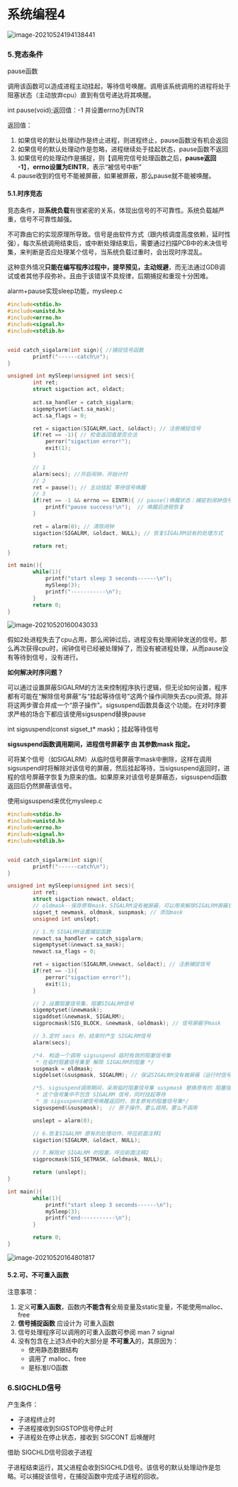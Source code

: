 # 系统编程4

![image-20210524194138441](系统编程4.assets/image-20210524194138441.png)

### 5.竞态条件

pause函数

​	调用该函数可以造成进程主动挂起，等待信号唤醒。调用该系统调用的进程将处于阻塞状态（主动放弃cpu）直到有信号递达将其唤醒。

int pause(void);返回值：-1 并设置errno为EINTR

返回值：

1. 如果信号的默认处理动作是终止进程，则进程终止，pause函数没有机会返回
2. 如果信号的默认处理动作是忽略，进程继续处于挂起状态，pause函数不返回
3. 如果信号的处理动作是捕捉，则【调用完信号处理函数之后，**pause返回 -1**】，**errno设置为EINTR**，表示“被信号中断”
4. pause收到的信号不能被屏蔽，如果被屏蔽，那么pause就不能被唤醒。

#### 5.1.时序竞态

​	竞态条件，跟**系统负载**有很紧密的关系，体现出信号的不可靠性。系统负载越严重，信号不可靠性越强。

​	不可靠由它的实现原理所导致。信号是由软件方式（跟内核调度高度依赖，延时性强），每次系统调用结束后，或中断处理结束后，需要通过扫描PCB中的未决信号集，来判断是否应处理某个信号，当系统负载过重时，会出现时序混乱。

​	这种意外情况**只能在编写程序过程中，提早预见，主动规避**，而无法通过GDB调试或者其他手段弥补。且由于该错误不具规律，后期捕捉和重现十分困难。



alarm+pause实现sleep功能，mysleep.c

```c
#include<stdio.h>
#include<unistd.h>
#include<errno.h>
#include<signal.h>
#include<stdlib.h>


void catch_sigalarm(int sign){ //捕捉信号函数
        printf("------catch\n");
}

unsigned int mySleep(unsigned int secs){
        int ret;
        struct sigaction act, oldact;
        
    	act.sa_handler = catch_sigalarm;
        sigemptyset(&act.sa_mask);
        act.sa_flags = 0;

        ret = sigaction(SIGALRM,&act, &oldact); // 注册捕捉信号
        if(ret == -1){ // 检查返回值是否合法
            perror("sigaction error!");
            exit(1);
        }

        // 1
    	alarm(secs); //开启闹钟，开始计时
    	// 2    
    	ret = pause(); // 主动挂起 等待信号唤醒
        // 3
    	if(ret == -1 && errno == EINTR){ // pause()唤醒状态：捕捉到闹钟信号ret为-1
            printf("pause success!\n");  // 唤醒后进程恢复
        }

        ret = alarm(0); // 清除闹钟
        sigaction(SIGALRM, &oldact, NULL); // 恢复SIGALRM旧有的处理方式

        return ret;
}

int main(){
        while(1){
            printf("start sleep 3 seconds------\n");
            mySleep(3);
            printf("-----------\n");
        }
        return 0;
}

```

![image-20210520160043033](系统编程4.assets/image-20210520160043033.png)

​	假如2处进程失去了cpu占用，那么闹钟过后，进程没有处理闹钟发送的信号。那么再次获得cpu时，闹钟信号已经被处理掉了，而没有被进程处理，从而pause没有等待到信号，没有进行。

**如何解决时序问题？**

​	可以通过设置屏蔽SIGALRM的方法来控制程序执行逻辑，但无论如何设置，程序都有可能在“解除信号屏蔽”与“挂起等待信号”这两个操作间隙失去cpu资源。除非将这两步骤合并成一个“原子操作”。sigsuspend函数具备这个功能。在对时序要求严格的场合下都应该使用sigsuspend替换pause

int sigsuspend(const sigset_t* mask)；挂起等待信号

**sigsuspend函数调用期间，进程信号屏蔽字 由 其参数mask 指定。**

​	可将某个信号（如SIGALRM）从临时信号屏蔽字mask中删除，这样在调用sigsuspend时将解除对该信号的屏蔽，然后挂起等待，当sigsuspend返回时，进程的信号屏蔽字恢复为原来的值。如果原来对该信号是屏蔽态，sigsuspend函数返回后仍然屏蔽该信号。

使用sigsuspend来优化mysleep.c

```c
#include<stdio.h>
#include<unistd.h>
#include<errno.h>
#include<signal.h>
#include<stdlib.h>


void catch_sigalarm(int sign){
        printf("------catch\n");
}

unsigned int mySleep(unsigned int secs){
        int ret;
        struct sigaction newact, oldact;
    	// oldmask--保存原有mask，SIGALRM没有被屏蔽，可以用来解除SIGALRM屏蔽状态
        sigset_t newmask, oldmask, suspmask; // 添加mask
        unsigned int unslept;

        // 1.为 SIGALRM设置捕捉函数
        newact.sa_handler = catch_sigalarm;
        sigemptyset(&newact.sa_mask);
        newact.sa_flags = 0;

        ret = sigaction(SIGALRM,&newact, &oldact); // 注册捕捉信号
        if(ret == -1){
            perror("sigaction error!");
            exit(1);
        }

        // 2.设置阻塞信号集，阻塞SIGALRM信号
        sigemptyset(&newmask);
        sigaddset(&newmask, SIGALRM);
        sigprocmask(SIG_BLOCK, &newmask, &oldmask); // 信号屏蔽字mask

        // 3.定时 secs 秒，结束时产生 SIGALRM信号
        alarm(secs);

        /*4. 构造一个调用 sigsuspend 临时有效的阻塞信号集
         * 在临时阻塞信号集里 解除 SIGALRM的阻塞 */
        suspmask = oldmask;
        sigdelset(&suspmask, SIGALRM); // 保证SIGALRM没有被屏蔽（运行时信号被删掉了，就不可能会阻塞）

        /*5. sigsuspend调用期间，采用临时阻塞信号集 suspmask 替换原有的 阻塞信号集
         * 这个信号集中不包含 SIGALRM 信号，同时挂起等待
         * 当 sigsuspend被信号唤醒返回时，恢复原有的阻塞信号集*/
        sigsuspend(&suspmask);  // 原子操作，要么调用，要么不调用

        unslept = alarm(0);

        // 6.恢复SIGALRM 原有的处理动作，呼应前面注释1
        sigaction(SIGALRM, &oldact, NULL);

        // 7.解除对 SIGALRM 的阻塞，呼应前面注释2
        sigprocmask(SIG_SETMASK, &oldmask, NULL);

        return (unslept);
}

int main(){
        while(1){
            printf("start sleep 3 seconds------\n");
            mySleep(3);
            printf("end-----------\n");
        }

        return 0;
}

```



![image-20210520164801817](系统编程4.assets/image-20210520164801817.png)

#### 5.2.可、不可重入函数

注意事项：

1. 定义**可重入函数**，函数内**不能含有**全局变量及static变量，不能使用malloc、free
2. **信号捕捉函数** 应设计为 可重入函数
3. 信号处理程序可以调用的可重入函数可参阅 man 7 signal
4. 没有包含在上述3点中的大部分是 **不可重入**的，其原因为：
   - 使用静态数据结构
   - 调用了 malloc、free
   - 是标准I/O函数



### 6.SIGCHLD信号

产生条件：

- 子进程终止时
- 子进程接收到SIGSTOP信号停止时
- 子进程处在停止状态，接收到 SIGCONT 后唤醒时

借助 SIGCHLD信号回收子进程

​	子进程结束运行，其父进程会收到SIGCHLD信号。该信号的默认处理动作是忽略。可以捕捉该信号，在捕捉函数中完成子进程的回收。





